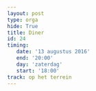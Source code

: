 ```yaml
---
layout: post
type: orga
hide: True
title: Diner
id: 24
timing: 
   date: '13 augustus 2016'
   end: '20:00'
   day: 'zaterdag'
   start: '18:00'
track: op het terrein
---
```

